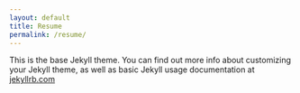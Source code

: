 ```yaml
---
layout: default
title: Resume
permalink: /resume/
---
```


This is the base Jekyll theme. You can find out more info about customizing your Jekyll theme, as well as basic Jekyll usage documentation at [jekyllrb.com](https://jekyllrb.com/)


